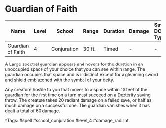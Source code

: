 # Guardian of Faith

| Name | Level | School | Range | Duration | Damage | Save DC & Type |
|------|-------|--------|-------|----------|--------|----------------|
| Guardian of Faith | 4 | Conjuration | 30 ft. | Timed | - | - |

A Large spectral guardian appears and hovers for the duration in an unoccupied space of your choice that you can see within range. The guardian occupies that space and is indistinct except for a gleaming sword and shield emblazoned with the symbol of your deity.

Any creature hostile to you that moves to a space within 10 feet of the guardian for the first time on a turn must succeed on a Dexterity saving throw. The creature takes 20 radiant damage on a failed save, or half as much damage on a successful one. The guardian vanishes when it has dealt a total of 60 damage.

^Tags: #spell #school_conjuration #level_4 #damage_radiant
